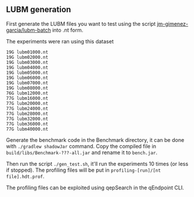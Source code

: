 ## LUBM generation

First generate the LUBM files you want to test using the script [jm-gimenez-garcia/lubm-batch](https://github.com/jm-gimenez-garcia/lubm-batch) into .nt form.

The experiments were ran using this dataset

```
19G lubm01000.nt
19G lubm02000.nt
19G lubm03000.nt
19G lubm04000.nt
19G lubm05000.nt
19G lubm06000.nt
19G lubm07000.nt
19G lubm08000.nt
76G lubm12000.nt
77G lubm16000.nt
77G lubm20000.nt
77G lubm24000.nt
77G lubm28000.nt
77G lubm32000.nt
77G lubm36000.nt
77G lubm40000.nt
```

Generate the benchmark code in the Benchmark directory, it can be done with `./gradlew shadowJar` command. Copy the compiled file in `build/libs/Benchmark-???-all.jar` and rename it to `bench.jar`.

Then run the script `./gen_test.sh`, it'll run the experiments 10 times (or less if stopped). The profiling files will be put in `profiling-[run]/[nt file].hdt.prof`.

The profiling files can be exploited using qepSearch in the qEndpoint CLI.
